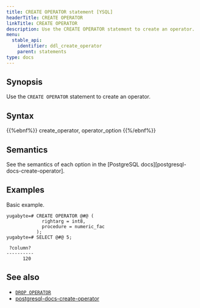 ```yaml
---
title: CREATE OPERATOR statement [YSQL]
headerTitle: CREATE OPERATOR
linkTitle: CREATE OPERATOR
description: Use the CREATE OPERATOR statement to create an operator.
menu:
  stable_api:
    identifier: ddl_create_operator
    parent: statements
type: docs
---
```


## Synopsis

Use the `CREATE OPERATOR` statement to create an operator.

## Syntax

{{%ebnf%}}
  create_operator,
  operator_option
{{%/ebnf%}}

## Semantics

See the semantics of each option in the [PostgreSQL docs][postgresql-docs-create-operator].

## Examples

Basic example.

```plpgsql
yugabyte=# CREATE OPERATOR @#@ (
             rightarg = int8,
             procedure = numeric_fac
           );
yugabyte=# SELECT @#@ 5;
```

```
 ?column?
----------
      120
```

## See also

- [`DROP OPERATOR`](../ddl_drop_operator)
- [postgresql-docs-create-operator](https://www.postgresql.org/docs/current/sql-createoperator.html)
